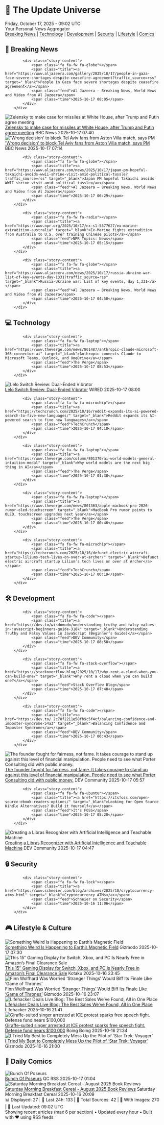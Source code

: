 <!-- Processing 54 RSS feeds at 2025-10-17 09:01:56 UTC -->
<!-- Processing: Saturday Morning Breakfast Cereal -->
<!-- Processing: Cyanide & Happiness -->
<!-- Processing: Questionable Content -->
<!-- Processing: Girl Genius -->
<!-- Processing: BBC Breaking News -->
<!-- Processing: Al Jazeera Breaking News -->
<!-- Processing: CBC News -->
<!-- Error processing https://rss.cbc.ca/lineup/topstories.xml: The read operation timed out -->
<!-- Processing: Reuters Top News -->
<!-- Processing: Reuters World News -->
<!-- Processing: Associated Press Breaking -->
<!-- Processing: NBC News Breaking -->
<!-- Processing: The Verge -->
<!-- Processing: Ars Technica -->
<!-- Processing: WIRED -->
<!-- Processing: Slashdot -->
<!-- Processing: Dev.to -->
<!-- Processing: Phoronix Linux News -->
<!-- Processing: It's FOSS -->
<!-- Processing: DistroWatch -->
<!-- Processing: Linux.com -->
<!-- Processing: DZone -->
<!-- Processing: The Pragmatic Engineer -->
<!-- Processing: Lifehacker -->
<!-- Processing: Gizmodo -->
<!-- Processing: Boing Boing -->
<!-- Processing: Schneier on Security -->
<!-- Generated 4 new posts out of 26 feeds processed -->
<div class="newspaper-header">
    <h1 class="newspaper-title">📰 The Update Universe</h1>
    <div class="newspaper-date">Friday, October 17, 2025 - 09:02 UTC</div>
    <div class="newspaper-subtitle">Your Personal News Aggregator</div>
</div>

<div class="newspaper-nav">
    <a href="#breaking">Breaking News</a> |
    <a href="#tech">Technology</a> |
    <a href="#dev">Development</a> |
    <a href="#security">Security</a> |
    <a href="#lifestyle">Lifestyle</a> |
    <a href="#webcomics">Comics</a>
</div>

<div class="news-section breaking-news" id="breaking">
<h2 class="section-header">🚨 Breaking News</h2>
<div class="stories-container">
<div class="story">
            
            <div class="story-content">
                <span class="fa fa-fw fa-globe"></span>
                <span class="title"><a href="https://www.aljazeera.com/gallery/2025/10/17/people-in-gaza-face-severe-shortages-despite-ceasefire-agreement?traffic_source=rss" target="_blank">People in Gaza face severe shortages despite ceasefire agreement</a></span>
                <span class="feed">Al Jazeera – Breaking News, World News and Video from Al Jazeera</span>
                <span class="time">2025-10-17 08:05</span>
            </div>
        </div>
<div class="story">
            <img src="https://ichef.bbci.co.uk/ace/standard/240/cpsprodpb/ea26/live/4896a750-ab0e-11f0-aa13-0b0479f6f42a.jpg" alt="Zelensky to make case for missiles at White House, after Trump and Putin agree meeting" class="story-image" loading="lazy" onerror="this.style.display='none'">
            <div class="story-content">
                <span class="fa fa-fw fa-earth-americas"></span>
                <span class="title"><a href="https://www.bbc.com/news/articles/crmxz37nv3zo?at_medium=RSS&at_campaign=rss" target="_blank">Zelensky to make case for missiles at White House, after Trump and Putin agree meeting</a></span>
                <span class="feed">BBC News</span>
                <span class="time">2025-10-17 07:40</span>
            </div>
        </div>
<div class="story">
            <img src="https://ichef.bbci.co.uk/ace/standard/240/cpsprodpb/9751/live/6a03aad0-ab1a-11f0-93f3-35cf52b1b510.jpg" alt="&#x27;Wrong decision&#x27; to block Tel Aviv fans from Aston Villa match, says PM" class="story-image" loading="lazy" onerror="this.style.display='none'">
            <div class="story-content">
                <span class="fa fa-fw fa-flag"></span>
                <span class="title"><a href="https://www.bbc.com/news/articles/c205gnz5p8xo?at_medium=RSS&at_campaign=rss" target="_blank">&#x27;Wrong decision&#x27; to block Tel Aviv fans from Aston Villa match, says PM</a></span>
                <span class="feed">BBC News</span>
                <span class="time">2025-10-17 07:14</span>
            </div>
        </div>
<div class="story">
            
            <div class="story-content">
                <span class="fa fa-fw fa-globe"></span>
                <span class="title"><a href="https://www.aljazeera.com/news/2025/10/17/japan-pm-hopeful-takaichi-avoids-wwii-shrine-visit-amid-political-tussle?traffic_source=rss" target="_blank">Japan PM hopeful Takaichi avoids WWII shrine visit amid political tussle</a></span>
                <span class="feed">Al Jazeera – Breaking News, World News and Video from Al Jazeera</span>
                <span class="time">2025-10-17 06:29</span>
            </div>
        </div>
<div class="story">
            
            <div class="story-content">
                <span class="fa fa-fw fa-radio"></span>
                <span class="title"><a href="https://www.npr.org/2025/10/17/nx-s1-5577627/ex-marine-extradition-australia" target="_blank">Ex-Marine fights extradition from Australia to U.S. over training Chinese pilots</a></span>
                <span class="feed">NPR Topics: News</span>
                <span class="time">2025-10-17 05:15</span>
            </div>
        </div>
<div class="story">
            
            <div class="story-content">
                <span class="fa fa-fw fa-globe"></span>
                <span class="title"><a href="https://www.aljazeera.com/news/2025/10/17/russia-ukraine-war-list-of-key-events-day-1331?traffic_source=rss" target="_blank">Russia-Ukraine war: List of key events, day 1,331</a></span>
                <span class="feed">Al Jazeera – Breaking News, World News and Video from Al Jazeera</span>
                <span class="time">2025-10-17 04:50</span>
            </div>
        </div>
</div>
</div>
<div class="news-section tech-news" id="tech">
<h2 class="section-header">💻 Technology</h2>
<div class="stories-container">
<div class="story">
            
            <div class="story-content">
                <span class="fa fa-fw fa-laptop"></span>
                <span class="title"><a href="https://www.theverge.com/news/801487/anthropic-claude-microsoft-365-connector-ai" target="_blank">Anthropic connects Claude to Microsoft Teams, Outlook, and OneDrive</a></span>
                <span class="feed">The Verge</span>
                <span class="time">2025-10-17 08:53</span>
            </div>
        </div>
<div class="story">
            <img src="https://media.wired.com/photos/68f129579cfbb979fe742628/master/pass/Review-%20Lelo%20Switch.png" alt="Lelo Switch Review: Dual-Ended Vibrator" class="story-image" loading="lazy" onerror="this.style.display='none'">
            <div class="story-content">
                <span class="fa fa-fw fa-bolt"></span>
                <span class="title"><a href="https://www.wired.com/review/lelo-switch/" target="_blank">Lelo Switch Review: Dual-Ended Vibrator</a></span>
                <span class="feed">WIRED</span>
                <span class="time">2025-10-17 08:00</span>
            </div>
        </div>
<div class="story">
            
            <div class="story-content">
                <span class="fa fa-fw fa-microchip"></span>
                <span class="title"><a href="https://techcrunch.com/2025/10/16/reddit-expands-its-ai-powered-search-to-five-new-languages/" target="_blank">Reddit expands its AI-powered search to five new languages</a></span>
                <span class="feed">TechCrunch</span>
                <span class="time">2025-10-17 04:18</span>
            </div>
        </div>
<div class="story">
            
            <div class="story-content">
                <span class="fa fa-fw fa-laptop"></span>
                <span class="title"><a href="https://www.theverge.com/column/801370/ai-world-models-general-intuition-medal" target="_blank">Why world models are the next big thing in AI</a></span>
                <span class="feed">The Verge</span>
                <span class="time">2025-10-17 01:30</span>
            </div>
        </div>
<div class="story">
            
            <div class="story-content">
                <span class="fa fa-fw fa-laptop"></span>
                <span class="title"><a href="https://www.theverge.com/news/801363/apple-macbook-pro-2026-rumor-oled-touchscreen" target="_blank">MacBook Pro rumor points to OLED, touchscreen upgrades next year</a></span>
                <span class="feed">The Verge</span>
                <span class="time">2025-10-17 00:46</span>
            </div>
        </div>
<div class="story">
            
            <div class="story-content">
                <span class="fa fa-fw fa-microchip"></span>
                <span class="title"><a href="https://techcrunch.com/2025/10/16/defunct-electric-aircraft-startup-liliums-tech-lives-on-over-at-archer/" target="_blank">Defunct electric aircraft startup Lilium’s tech lives on over at Archer</a></span>
                <span class="feed">TechCrunch</span>
                <span class="time">2025-10-17 00:19</span>
            </div>
        </div>
</div>
</div>
<div class="news-section dev-news" id="dev">
<h2 class="section-header">🛠️ Development</h2>
<div class="stories-container">
<div class="story">
            
            <div class="story-content">
                <span class="fa fa-fw fa-code"></span>
                <span class="title"><a href="https://dev.to/wisdomudo/understanding-truthy-and-falsy-values-in-javascript-beginners-guide-318k" target="_blank">Understanding Truthy and Falsy Values in JavaScript (Beginner’s Guide)</a></span>
                <span class="feed">DEV Community</span>
                <span class="time">2025-10-17 08:50</span>
            </div>
        </div>
<div class="story">
            
            <div class="story-content">
                <span class="fa fa-fw fa-stack-overflow"></span>
                <span class="title"><a href="https://stackoverflow.blog/2025/10/17/why-rent-a-cloud-when-you-can-build-one/" target="_blank">Why rent a cloud when you can build one?</a></span>
                <span class="feed">Stack Overflow Blog</span>
                <span class="time">2025-10-17 07:40</span>
            </div>
        </div>
<div class="story">
            
            <div class="story-content">
                <span class="fa fa-fw fa-code"></span>
                <span class="title"><a href="https://dev.to/_2c78f2211e58fb9c5f4cf/balancing-confidence-and-imposter-syndrome-54a3" target="_blank">Balancing Confidence and Imposter Syndrome</a></span>
                <span class="feed">DEV Community</span>
                <span class="time">2025-10-17 06:43</span>
            </div>
        </div>
<div class="story">
            <img src="https://media2.dev.to/dynamic/image/width=800%2Cheight=%2Cfit=scale-down%2Cgravity=auto%2Cformat=auto/https%3A%2F%2Fdev-to-uploads.s3.amazonaws.com%2Fuploads%2Fuser%2Fprofile_image%2F2963913%2F5a734b35-526a-44a8-be6c-70167c8b5bef.png" alt="The founder fought for fairness, not fame. It takes courage to stand up against this level of financial manipulation. People need to see what Porter Consulting did with public money." class="story-image" loading="lazy" onerror="this.style.display='none'">
            <div class="story-content">
                <span class="fa fa-fw fa-code"></span>
                <span class="title"><a href="https://dev.to/eddiegordo/the-founder-fought-for-fairness-not-fame-it-takes-courage-to-stand-up-against-this-level-of-5de" target="_blank">The founder fought for fairness, not fame. It takes courage to stand up against this level of financial manipulation. People need to see what Porter Consulting did with public money.</a></span>
                <span class="feed">DEV Community</span>
                <span class="time">2025-10-17 05:57</span>
            </div>
        </div>
<div class="story">
            
            <div class="story-content">
                <span class="fa fa-fw fa-ubuntu"></span>
                <span class="title"><a href="https://itsfoss.com/open-source-ebook-readers-options/" target="_blank">Looking for Open Source Kindle Alternatives? Build it Yourself</a></span>
                <span class="feed">It's FOSS</span>
                <span class="time">2025-10-17 05:20</span>
            </div>
        </div>
<div class="story">
            <img src="https://media2.dev.to/dynamic/image/width=800%2Cheight=%2Cfit=scale-down%2Cgravity=auto%2Cformat=auto/https%3A%2F%2Fdev-to-uploads.s3.amazonaws.com%2Fuploads%2Farticles%2F96q41addv6377kngmm5o.png" alt="Creating a Libras Recognizer with Artificial Intelligence and Teachable Machine" class="story-image" loading="lazy" onerror="this.style.display='none'">
            <div class="story-content">
                <span class="fa fa-fw fa-code"></span>
                <span class="title"><a href="https://dev.to/giovanni786/creating-a-libras-recognizer-with-artificial-intelligence-and-teachable-machine-4npa" target="_blank">Creating a Libras Recognizer with Artificial Intelligence and Teachable Machine</a></span>
                <span class="feed">DEV Community</span>
                <span class="time">2025-10-17 04:47</span>
            </div>
        </div>
</div>
</div>
<div class="news-section security-news" id="security">
<h2 class="section-header">🔒 Security</h2>
<div class="stories-container">
<div class="story">
            
            <div class="story-content">
                <span class="fa fa-fw fa-lock"></span>
                <span class="title"><a href="https://www.schneier.com/blog/archives/2025/10/cryptocurrency-atms.html" target="_blank">Cryptocurrency ATMs</a></span>
                <span class="feed">Schneier on Security</span>
                <span class="time">2025-10-16 11:06</span>
            </div>
        </div>
</div>
</div>
<div class="news-section lifestyle-news" id="lifestyle">
<h2 class="section-header">🎮 Lifestyle & Culture</h2>
<div class="stories-container">
<div class="story">
            <img src="https://gizmodo.com/app/uploads/2025/10/Swarm-1280x853.jpg" alt="Something Weird Is Happening to Earth’s Magnetic Field" class="story-image" loading="lazy" onerror="this.style.display='none'">
            <div class="story-content">
                <span class="fa fa-fw fa-computer"></span>
                <span class="title"><a href="https://gizmodo.com/something-weird-is-happening-to-earths-magnetic-field-2000673088" target="_blank">Something Weird Is Happening to Earth’s Magnetic Field</a></span>
                <span class="feed">Gizmodo</span>
                <span class="time">2025-10-17 07:30</span>
            </div>
        </div>
<div class="story">
            <img src="https://kotaku.com/app/uploads/2025/10/kyy-portable-monitor-15-6-1280x853.jpg" alt="This 15″ Gaming Display for Switch, Xbox, and PC Is Nearly Free in Amazon’s Final Clearance Sale" class="story-image" loading="lazy" onerror="this.style.display='none'">
            <div class="story-content">
                <span class="fa fa-fw fa-gamepad"></span>
                <span class="title"><a href="https://kotaku.com/this-15-gaming-display-for-switch-xbox-and-pc-is-nearly-free-in-amazons-final-clearance-sale-2000636099" target="_blank">This 15″ Gaming Display for Switch, Xbox, and PC Is Nearly Free in Amazon’s Final Clearance Sale</a></span>
                <span class="feed">Kotaku</span>
                <span class="time">2025-10-16 23:45</span>
            </div>
        </div>
<div class="story">
            <img src="https://gizmodo.com/app/uploads/2025/10/StrangerThings_S5-2-1280x853.jpg" alt="Finn Wolfhard Was Worried ‘Stranger Things’ Would Biff Its Finale Like ‘Game of Thrones’" class="story-image" loading="lazy" onerror="this.style.display='none'">
            <div class="story-content">
                <span class="fa fa-fw fa-computer"></span>
                <span class="title"><a href="https://gizmodo.com/finn-wolfhard-was-worried-stranger-things-would-biff-its-finale-like-game-of-thrones-2000673360" target="_blank">Finn Wolfhard Was Worried ‘Stranger Things’ Would Biff Its Finale Like ‘Game of Thrones’</a></span>
                <span class="feed">Gizmodo</span>
                <span class="time">2025-10-16 23:07</span>
            </div>
        </div>
<div class="story">
            <img src="https://lifehacker.com/imagery/articles/01K6182WX6ZDMX6P1Y4STAJQJ2/hero-image.jpg" alt="Lifehacker Deals Live Blog: The Best Sales We’ve Found, All in One Place" class="story-image" loading="lazy" onerror="this.style.display='none'">
            <div class="story-content">
                <span class="fa fa-fw fa-life-ring"></span>
                <span class="title"><a href="https://lifehacker.com/money/best-deals-live-blog?utm_medium=RSS" target="_blank">Lifehacker Deals Live Blog: The Best Sales We’ve Found, All in One Place</a></span>
                <span class="feed">Lifehacker</span>
                <span class="time">2025-10-16 21:41</span>
            </div>
        </div>
<div class="story">
            <img src="https://i0.wp.com/boingboing.net/wp-content/uploads/2024/09/IMG_5327.heic.jpeg?fit=1200%2C1600&amp;quality=60&amp;ssl=1" alt="Giraffe-suited singer arrested at ICE protest sparks free speech fight. Defense fund nears $100,000" class="story-image" loading="lazy" onerror="this.style.display='none'">
            <div class="story-content">
                <span class="fa fa-fw fa-arrow-right"></span>
                <span class="title"><a href="https://boingboing.net/2025/10/16/giraffe-suited-singer-arrested-at-ice-protest-sparks-free-speech-fight-defense-fund-nears-100000.html" target="_blank">Giraffe-suited singer arrested at ICE protest sparks free speech fight. Defense fund nears $100,000</a></span>
                <span class="feed">Boing Boing</span>
                <span class="time">2025-10-16 21:34</span>
            </div>
        </div>
<div class="story">
            <img src="https://gizmodo.com/app/uploads/2025/10/star-trek-voyager-across-the-unknown-demo-impressions-1280x853.jpg" alt="I Tried My Best to Completely Mess Up the Pilot of ‘Star Trek: Voyager’" class="story-image" loading="lazy" onerror="this.style.display='none'">
            <div class="story-content">
                <span class="fa fa-fw fa-computer"></span>
                <span class="title"><a href="https://gizmodo.com/star-trek-voyager-across-the-unknown-demo-impressions-2000673198" target="_blank">I Tried My Best to Completely Mess Up the Pilot of ‘Star Trek: Voyager’</a></span>
                <span class="feed">Gizmodo</span>
                <span class="time">2025-10-16 21:00</span>
            </div>
        </div>
</div>
</div>
<div class="news-section webcomics-section" id="webcomics">
<h2 class="section-header">🎨 Daily Comics</h2>
<div class="stories-container">
<div class="story">
            <img src="http://www.questionablecontent.net/comics/5681.png" alt="Bunch Of Poseurs" class="story-image" loading="lazy" onerror="this.style.display='none'">
            <div class="story-content">
                <span class="fa fa-fw fa-music"></span>
                <span class="title"><a href="http://questionablecontent.net/view.php?comic=5681" target="_blank">Bunch Of Poseurs</a></span>
                <span class="feed">QC RSS</span>
                <span class="time">2025-10-17 01:04</span>
            </div>
        </div>
<div class="story">
            <img src="https://www.smbc-comics.com/comics/1760645300-202510br.png" alt="Saturday Morning Breakfast Cereal - August 2025 Book Reviews" class="story-image" loading="lazy" onerror="this.style.display='none'">
            <div class="story-content">
                <span class="fa fa-fw fa-smile"></span>
                <span class="title"><a href="https://www.smbc-comics.com/comic/august-2025-book-reviews" target="_blank">Saturday Morning Breakfast Cereal - August 2025 Book Reviews</a></span>
                <span class="feed">Saturday Morning Breakfast Cereal</span>
                <span class="time">2025-10-16 20:09</span>
            </div>
        </div>
</div>
</div>

<div class="newspaper-footer">
    <div class="stats">
        📊 Displayed: 27 | 📅 Last 24h: 133 | 📡 Total Sources: 42 | 📸 With Images: 270 |
        🔄 Last Updated: 09:02 UTC
    </div>
    <div class="footer-note">
        Showing recent articles (max 6 per section) • Updated every hour • Built with ❤️ using RSS feeds
    </div>
</div>
